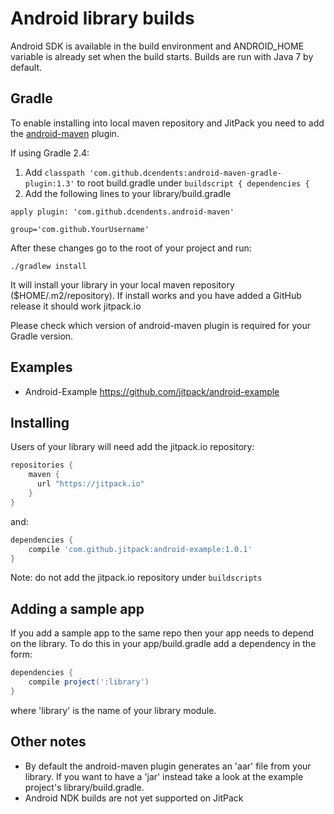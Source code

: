 # Android library builds

Android SDK is available in the build environment and ANDROID_HOME variable is already set when the build starts.
Builds are run with Java 7 by default.

## Gradle

To enable installing into local maven repository and JitPack you need to add the [android-maven](https://github.com/dcendents/android-maven-gradle-plugin) plugin.

If using Gradle 2.4:
 1. Add `classpath 'com.github.dcendents:android-maven-gradle-plugin:1.3'` to root build.gradle under `buildscript { dependencies {`
 2. Add the following lines to your library/build.gradle  
 ```
 apply plugin: 'com.github.dcendents.android-maven'  
 
 group='com.github.YourUsername'
 ```

After these changes go to the root of your project and run:

    ./gradlew install
    
It will install your library in your local maven repository ($HOME/.m2/repository).
If install works and you have added a GitHub release it should work jitpack.io

Please check which version of android-maven plugin is required for your Gradle version.  

## Examples

- Android-Example https://github.com/jitpack/android-example

## Installing

Users of your library will need add the jitpack.io repository:

```gradle
repositories {
    maven {
      url "https://jitpack.io"
    }
}
```

and:

```gradle
dependencies {
    compile 'com.github.jitpack:android-example:1.0.1'
}
```

Note: do not add the jitpack.io repository under `buildscripts` 

## Adding a sample app 

If you add a sample app to the same repo then your app needs to depend on the library. To do this in your app/build.gradle add a dependency in the form:

```gradle
dependencies {
    compile project(':library')
}
```

where 'library' is the name of your library module.

## Other notes

- By default the android-maven plugin generates an 'aar' file from your library. If you want to have a 'jar' instead take a look at the example project's library/build.gradle.
- Android NDK builds are not yet supported on JitPack
